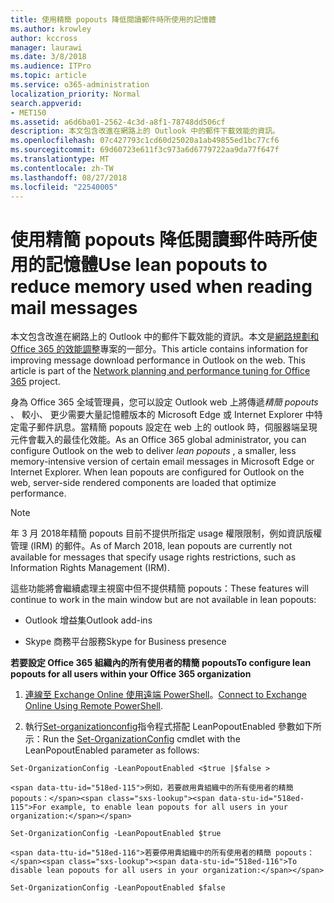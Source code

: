 ```yaml
---
title: 使用精簡 popouts 降低閱讀郵件時所使用的記憶體
ms.author: krowley
author: kccross
manager: laurawi
ms.date: 3/8/2018
ms.audience: ITPro
ms.topic: article
ms.service: o365-administration
localization_priority: Normal
search.appverid:
- MET150
ms.assetid: a6d6ba01-2562-4c3d-a8f1-78748dd506cf
description: 本文包含改進在網路上的 Outlook 中的郵件下載效能的資訊。
ms.openlocfilehash: 07c427793c1cd60d25020a1ab49855ed1bc77cf6
ms.sourcegitcommit: 69d60723e611f3c973a6d6779722aa9da77f647f
ms.translationtype: MT
ms.contentlocale: zh-TW
ms.lasthandoff: 08/27/2018
ms.locfileid: "22540005"
---
```

# <a name="use-lean-popouts-to-reduce-memory-used-when-reading-mail-messages"></a><span data-ttu-id="518ed-103">使用精簡 popouts 降低閱讀郵件時所使用的記憶體</span><span class="sxs-lookup"><span data-stu-id="518ed-103">Use lean popouts to reduce memory used when reading mail messages</span></span>

<span data-ttu-id="518ed-p101">本文包含改進在網路上的 Outlook 中的郵件下載效能的資訊。本文是[網路規劃和 Office 365 的效能調整](https://aka.ms/tune)專案的一部分。</span><span class="sxs-lookup"><span data-stu-id="518ed-p101">This article contains information for improving message download performance in Outlook on the web. This article is part of the [Network planning and performance tuning for Office 365](https://aka.ms/tune) project.</span></span>
   
<span data-ttu-id="518ed-p102">身為 Office 365 全域管理員，您可以設定 Outlook web 上將傳遞*精簡 popouts* 、 較小、 更少需要大量記憶體版本的 Microsoft Edge 或 Internet Explorer 中特定電子郵件訊息。當精簡 popouts 設定在 web 上的 outlook 時，伺服器端呈現元件會載入的最佳化效能。</span><span class="sxs-lookup"><span data-stu-id="518ed-p102">As an Office 365 global administrator, you can configure Outlook on the web to deliver  *lean popouts*  , a smaller, less memory-intensive version of certain email messages in Microsoft Edge or Internet Explorer. When lean popouts are configured for Outlook on the web, server-side rendered components are loaded that optimize performance.</span></span> 
  
> [!NOTE]
> <span data-ttu-id="518ed-108">年 3 月 2018年精簡 popouts 目前不提供所指定 usage 權限限制，例如資訊版權管理 (IRM) 的郵件。</span><span class="sxs-lookup"><span data-stu-id="518ed-108">As of March 2018, lean popouts are currently not available for messages that specify usage rights restrictions, such as Information Rights Management (IRM).</span></span> 
  
<span data-ttu-id="518ed-109">這些功能將會繼續處理主視窗中但不提供精簡 popouts：</span><span class="sxs-lookup"><span data-stu-id="518ed-109">These features will continue to work in the main window but are not available in lean popouts:</span></span>
  
- <span data-ttu-id="518ed-110">Outlook 增益集</span><span class="sxs-lookup"><span data-stu-id="518ed-110">Outlook add-ins</span></span>
    
- <span data-ttu-id="518ed-111">Skype 商務平台服務</span><span class="sxs-lookup"><span data-stu-id="518ed-111">Skype for Business presence</span></span>
    
 <span data-ttu-id="518ed-112">**若要設定 Office 365 組織內的所有使用者的精簡 popouts**</span><span class="sxs-lookup"><span data-stu-id="518ed-112">**To configure lean popouts for all users within your Office 365 organization**</span></span>
  
1. <span data-ttu-id="518ed-113">[連線至 Exchange Online 使用遠端 PowerShell](http://technet.microsoft.com/library/jj984289%28v=exchg.150%29.aspx )。</span><span class="sxs-lookup"><span data-stu-id="518ed-113">[Connect to Exchange Online Using Remote PowerShell](http://technet.microsoft.com/library/jj984289%28v=exchg.150%29.aspx ).</span></span>
    
2. <span data-ttu-id="518ed-114">執行[Set-organizationconfig](https://technet.microsoft.com/library/aa997443%28v=exchg.160%29.aspx)指令程式搭配 LeanPopoutEnabled 參數如下所示：</span><span class="sxs-lookup"><span data-stu-id="518ed-114">Run the [Set-OrganizationConfig](https://technet.microsoft.com/library/aa997443%28v=exchg.160%29.aspx) cmdlet with the LeanPopoutEnabled parameter as follows:</span></span> 
    
  ```
  Set-OrganizationConfig -LeanPopoutEnabled <$true |$false >
  ```

    <span data-ttu-id="518ed-115">例如，若要啟用貴組織中的所有使用者的精簡 popouts：</span><span class="sxs-lookup"><span data-stu-id="518ed-115">For example, to enable lean popouts for all users in your organization:</span></span>
    
  ```
  Set-OrganizationConfig -LeanPopoutEnabled $true
  ```

    <span data-ttu-id="518ed-116">若要停用貴組織中的所有使用者的精簡 popouts：</span><span class="sxs-lookup"><span data-stu-id="518ed-116">To disable lean popouts for all users in your organization:</span></span>
    
  ```
  Set-OrganizationConfig -LeanPopoutEnabled $false
  ```


